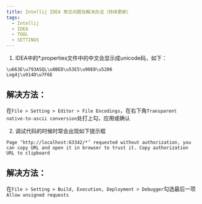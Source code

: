 ```yaml
---
title: Intellij IDEA 常见问题及解决办法（持续更新）
tags:
  - Intellij
  - IDEA
  - TOOL
  - SETTINGS
---
```

1. IDEA中的*.properties文件中的中文会显示成unicode码，如下：  
```
\u663E\u793ASQL\u8BED\u53E5\u90E8\u5206
Log4j\u914D\u7F6E
```
## 解决方法：
在`File > Setting > Editor > File Encodings`，在右下角`Transparent native-to-ascii conversion`处打上勾，应用或确认

2. 调试代码的时候时常会出现如下提示框
```
Page ‘http://localhost:63342/*’ requested without authorization, you can copy URL and open it in browser to trust it. Copy authorization URL to clipboard
```
## 解决方法：
在`File > Setting > Build, Execution, Deployment > Debugger`勾选最后一项`Allow unsigned requests`